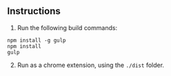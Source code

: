 ## Instructions

1) Run the following build commands:
```
npm install -g gulp
npm install
gulp
```

2) Run as a chrome extension, using the `./dist` folder.
